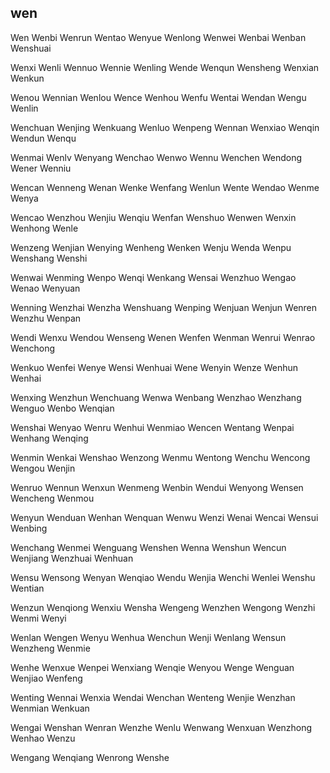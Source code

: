 wen
---

Wen Wenbi Wenrun Wentao Wenyue Wenlong Wenwei Wenbai Wenban Wenshuai

Wenxi Wenli Wennuo Wennie Wenling Wende Wenqun Wensheng Wenxian Wenkun

Wenou Wennian Wenlou Wence Wenhou Wenfu Wentai Wendan Wengu Wenlin

Wenchuan Wenjing Wenkuang Wenluo Wenpeng Wennan Wenxiao Wenqin Wendun Wenqu

Wenmai Wenlv Wenyang Wenchao Wenwo Wennu Wenchen Wendong Wener Wenniu

Wencan Wenneng Wenan Wenke Wenfang Wenlun Wente Wendao Wenme Wenya

Wencao Wenzhou Wenjiu Wenqiu Wenfan Wenshuo Wenwen Wenxin Wenhong Wenle

Wenzeng Wenjian Wenying Wenheng Wenken Wenju Wenda Wenpu Wenshang Wenshi

Wenwai Wenming Wenpo Wenqi Wenkang Wensai Wenzhuo Wengao Wenao Wenyuan

Wenning Wenzhai Wenzha Wenshuang Wenping Wenjuan Wenjun Wenren Wenzhu Wenpan

Wendi Wenxu Wendou Wenseng Wenen Wenfen Wenman Wenrui Wenrao Wenchong

Wenkuo Wenfei Wenye Wensi Wenhuai Wene Wenyin Wenze Wenhun Wenhai

Wenxing Wenzhun Wenchuang Wenwa Wenbang Wenzhao Wenzhang Wenguo Wenbo   Wenqian

Wenshai Wenyao Wenru Wenhui Wenmiao Wencen Wentang Wenpai Wenhang Wenqing

Wenmin Wenkai Wenshao Wenzong Wenmu Wentong Wenchu Wencong Wengou Wenjin

Wenruo Wennun Wenxun Wenmeng Wenbin Wendui Wenyong Wensen Wencheng Wenmou

Wenyun Wenduan Wenhan Wenquan Wenwu Wenzi Wenai Wencai Wensui Wenbing

Wenchang Wenmei Wenguang Wenshen Wenna Wenshun Wencun Wenjiang Wenzhuai Wenhuan

Wensu Wensong Wenyan Wenqiao Wendu Wenjia Wenchi Wenlei Wenshu Wentian

Wenzun Wenqiong Wenxiu Wensha Wengeng Wenzhen Wengong Wenzhi Wenmi Wenyi

Wenlan Wengen Wenyu Wenhua Wenchun Wenji Wenlang Wensun Wenzheng Wenmie

Wenhe Wenxue Wenpei Wenxiang Wenqie Wenyou Wenge Wenguan Wenjiao Wenfeng

Wenting Wennai Wenxia Wendai Wenchan Wenteng Wenjie Wenzhan Wenmian Wenkuan

Wengai Wenshan Wenran Wenzhe Wenlu Wenwang Wenxuan Wenzhong Wenhao Wenzu

Wengang Wenqiang Wenrong Wenshe 